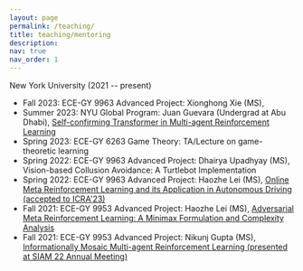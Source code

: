 ```yaml
---
layout: page
permalink: /teaching/
title: teaching/mentoring
description: 
nav: true
nav_order: 1
---
```


New York University (2021 -- present)
- Fall 2023: ECE-GY 9963 Advanced Project: Xionghong Xie (MS), 
- Summer 2023: NYU Global Program: Juan Guevara (Undergrad at Abu Dhabi), [Self-confirming Transformer in Multi-agent Reinforcement Learning](https://arxiv.org/pdf/2310.04579) 
- Spring 2023: ECE-GY 6263 Game Theory: TA/Lecture on game-theoretic learning
- Spring 2022: ECE-GY 9963 Advanced Project: Dhairya Upadhyay (MS), Vision-based Collusion Avoidance: A Turtlebot Implementation
- Spring 2022: ECE-GY 9963 Advanced Project: Haozhe Lei (MS), [Online Meta Reinforcement Learning and its Application in  Autonomous Driving (accepted to ICRA'23)](https://ieeexplore.ieee.org/abstract/document/10161368)
- Fall 2021: ECE-GY 9953 Advanced Project: Haozhe Lei (MS), [Adversarial Meta Reinforcement Learning: A Minimax Formulation and Complexity Analysis](https://arxiv.org/abs/2208.00081)
- Fall 2021: ECE-GY 9953 Advanced Project: Nikunj Gupta (MS), [Informationally Mosaic Multi-agent  Reinforcement Learning (presented at SIAM 22 Annual Meeting)](https://drive.google.com/file/d/16IPjagXq-YCEp2Kob5_yvPEHNtAlI5ux/view?usp=sharing)


